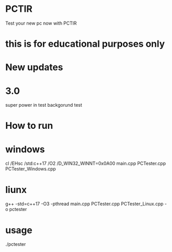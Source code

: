 # PCTIR
Test your new pc now with PCTIR
# 
# this is for educational purposes only


# New updates
# 3.0

super power in test
backgorund test

# How to run

# windows 
cl /EHsc /std:c++17 /O2 /D_WIN32_WINNT=0x0A00 main.cpp PCTester.cpp PCTester_Windows.cpp
# liunx
g++ -std=c++17 -O3 -pthread main.cpp PCTester.cpp PCTester_Linux.cpp -o pctester

# usage
./pctester
